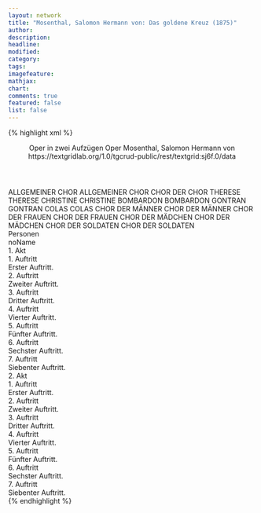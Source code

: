 ```yaml
---
layout: network
title: "Mosenthal, Salomon Hermann von: Das goldene Kreuz (1875)"
author:
description:
headline:
modified:
category:
tags:
imagefeature:
mathjax:
chart:
comments: true
featured: false
list: false
---
```

{% highlight xml %}
<?xml-model href="https://raw.githubusercontent.com/DLiNa/project/master/rules/lina.rnc"?><?xml-model href="https://raw.githubusercontent.com/DLiNa/project/master/rules/lina.sch"?>
<play xmlns="http://lina.digital">
  <header>
    <title>Das goldene Kreuz</title>
    <subtitle>Oper in zwei Aufzügen</subtitle>
    <genretitle>Oper</genretitle>
    <author>Mosenthal, Salomon Hermann von</author>
    <date type="print"/>
    <date type="premiere" when="1875"/>
    <date type="written"/>
    <source>https://textgridlab.org/1.0/tgcrud-public/rest/textgrid:sj6f.0/data</source>
  </header>
  <personae>
    <character>
      <name>ALLGEMEINER CHOR</name>
      <alias xml:id="allgemeiner_chor">
        <name>ALLGEMEINER CHOR</name>
      </alias>
      <alias xml:id="chor">
        <name>CHOR</name>
      </alias>
      <alias xml:id="der_chor">
        <name>DER CHOR</name>
      </alias>
    </character>
    <character>
      <name>THERESE</name>
      <alias xml:id="therese">
        <name>THERESE</name>
      </alias>
    </character>
    <character>
      <name>CHRISTINE</name>
      <alias xml:id="christine">
        <name>CHRISTINE</name>
      </alias>
    </character>
    <character>
      <name>BOMBARDON</name>
      <alias xml:id="bombardon">
        <name>BOMBARDON</name>
      </alias>
    </character>
    <character>
      <name>GONTRAN</name>
      <alias xml:id="gontran">
        <name>GONTRAN</name>
      </alias>
    </character>
    <character>
      <name>COLAS</name>
      <alias xml:id="colas">
        <name>COLAS</name>
      </alias>
    </character>
    <character>
      <name>CHOR DER MÄNNER</name>
      <alias xml:id="chor_der_männer">
        <name>CHOR DER MÄNNER</name>
      </alias>
    </character>
    <character>
      <name>CHOR DER FRAUEN</name>
      <alias xml:id="chor_der_frauen">
        <name>CHOR DER FRAUEN</name>
      </alias>
    </character>
    <character>
      <name>CHOR DER MÄDCHEN</name>
      <alias xml:id="chor_der_mädchen">
        <name>CHOR DER MÄDCHEN</name>
      </alias>
    </character>
    <character>
      <name>CHOR DER SOLDATEN</name>
      <alias xml:id="chor_der_soldaten">
        <name>CHOR DER SOLDATEN</name>
      </alias>
    </character>
  </personae>
  <text>
    <div>
      <head>Personen</head>
      <div>
        <head>noName</head>
      </div>
    </div>
    <div>
      <head>1. Akt</head>
      <div>
        <head>1. Auftritt</head>
        <div>
          <head>Erster Auftritt.</head>
          <sp who="#chor_der_mädchen">
            <amount n="5" unit="speech_acts"/>
            <amount n="117" unit="words"/>
            <amount n="24" unit="lines"/>
            <amount n="664" unit="chars"/>
          </sp>
          <sp who="#therese">
            <amount n="5" unit="speech_acts"/>
            <amount n="138" unit="words"/>
            <amount n="25" unit="lines"/>
            <amount n="692" unit="chars"/>
          </sp>
          <sp who="#christine">
            <amount n="4" unit="speech_acts"/>
            <amount n="260" unit="words"/>
            <amount n="43" unit="lines"/>
            <amount n="1325" unit="chars"/>
          </sp>
          <sp who="#therese #chor_der_mädchen">
            <amount n="1" unit="speech_acts"/>
            <amount n="13" unit="words"/>
            <amount n="2" unit="lines"/>
            <amount n="75" unit="chars"/>
          </sp>
        </div>
      </div>
      <div>
        <head>2. Auftritt</head>
        <div>
          <head>Zweiter Auftritt.</head>
          <sp who="#christine">
            <amount n="6" unit="speech_acts"/>
            <amount n="157" unit="words"/>
            <amount n="3" unit="lines"/>
            <amount n="832" unit="chars"/>
          </sp>
          <sp who="#therese">
            <amount n="5" unit="speech_acts"/>
            <amount n="112" unit="words"/>
            <amount n="1" unit="lines"/>
            <amount n="629" unit="chars"/>
          </sp>
        </div>
      </div>
      <div>
        <head>3. Auftritt</head>
        <div>
          <head>Dritter Auftritt.</head>
          <sp who="#bombardon">
            <amount n="4" unit="speech_acts"/>
            <amount n="176" unit="words"/>
            <amount n="28" unit="lines"/>
            <amount n="948" unit="chars"/>
          </sp>
          <sp who="#gontran">
            <amount n="3" unit="speech_acts"/>
            <amount n="124" unit="words"/>
            <amount n="18" unit="lines"/>
            <amount n="668" unit="chars"/>
          </sp>
          <sp who="#gontran #bombardon">
            <amount n="1" unit="speech_acts"/>
            <amount n="14" unit="words"/>
            <amount n="2" unit="lines"/>
            <amount n="97" unit="chars"/>
          </sp>
        </div>
      </div>
      <div>
        <head>4. Auftritt</head>
        <div>
          <head>Vierter Auftritt.</head>
          <sp who="#therese">
            <amount n="17" unit="speech_acts"/>
            <amount n="213" unit="words"/>
            <amount n="12" unit="lines"/>
            <amount n="1105" unit="chars"/>
          </sp>
          <sp who="#bombardon">
            <amount n="18" unit="speech_acts"/>
            <amount n="402" unit="words"/>
            <amount n="10" unit="lines"/>
            <amount n="2246" unit="chars"/>
          </sp>
          <sp who="#gontran">
            <amount n="10" unit="speech_acts"/>
            <amount n="307" unit="words"/>
            <amount n="31" unit="lines"/>
            <amount n="1691" unit="chars"/>
          </sp>
        </div>
      </div>
      <div>
        <head>5. Auftritt</head>
        <div>
          <head>Fünfter Auftritt.</head>
          <sp who="#colas">
            <amount n="19" unit="speech_acts"/>
            <amount n="201" unit="words"/>
            <amount n="28" unit="lines"/>
            <amount n="1126" unit="chars"/>
          </sp>
          <sp who="#christine">
            <amount n="15" unit="speech_acts"/>
            <amount n="185" unit="words"/>
            <amount n="22" unit="lines"/>
            <amount n="995" unit="chars"/>
          </sp>
          <sp who="#gontran">
            <amount n="3" unit="speech_acts"/>
            <amount n="44" unit="words"/>
            <amount n="5" unit="lines"/>
            <amount n="235" unit="chars"/>
          </sp>
          <sp who="#bombardon">
            <amount n="9" unit="speech_acts"/>
            <amount n="270" unit="words"/>
            <amount n="29" unit="lines"/>
            <amount n="1592" unit="chars"/>
          </sp>
          <sp who="#therese">
            <amount n="9" unit="speech_acts"/>
            <amount n="81" unit="words"/>
            <amount n="12" unit="lines"/>
            <amount n="448" unit="chars"/>
          </sp>
          <sp who="#therese #christine">
            <amount n="1" unit="speech_acts"/>
            <amount n="12" unit="words"/>
            <amount n="2" unit="lines"/>
            <amount n="82" unit="chars"/>
          </sp>
          <sp who="#gontran">
            <amount n="1" unit="speech_acts"/>
            <amount n="14" unit="words"/>
            <amount n="2" unit="lines"/>
            <amount n="72" unit="chars"/>
          </sp>
          <sp who="#christine #therese">
            <amount n="1" unit="speech_acts"/>
            <amount n="13" unit="words"/>
            <amount n="2" unit="lines"/>
            <amount n="80" unit="chars"/>
          </sp>
        </div>
      </div>
      <div>
        <head>6. Auftritt</head>
        <div>
          <head>Sechster Auftritt.</head>
          <sp who="#chor_der_männer #chor_der_frauen">
            <amount n="1" unit="speech_acts"/>
            <amount n="21" unit="words"/>
            <amount n="4" unit="lines"/>
            <amount n="134" unit="chars"/>
          </sp>
          <sp who="#chor_der_männer">
            <amount n="2" unit="speech_acts"/>
            <amount n="61" unit="words"/>
            <amount n="9" unit="lines"/>
            <amount n="324" unit="chars"/>
          </sp>
          <sp who="#christine">
            <amount n="5" unit="speech_acts"/>
            <amount n="158" unit="words"/>
            <amount n="24" unit="lines"/>
            <amount n="816" unit="chars"/>
          </sp>
          <sp who="#gontran">
            <amount n="3" unit="speech_acts"/>
            <amount n="24" unit="words"/>
            <amount n="4" unit="lines"/>
            <amount n="129" unit="chars"/>
          </sp>
          <sp who="#colas">
            <amount n="2" unit="speech_acts"/>
            <amount n="25" unit="words"/>
            <amount n="3" unit="lines"/>
            <amount n="123" unit="chars"/>
          </sp>
          <sp who="#therese">
            <amount n="1" unit="speech_acts"/>
            <amount n="9" unit="words"/>
            <amount n="1" unit="lines"/>
            <amount n="36" unit="chars"/>
          </sp>
          <sp who="#chor">
            <amount n="2" unit="speech_acts"/>
            <amount n="13" unit="words"/>
            <amount n="3" unit="lines"/>
            <amount n="65" unit="chars"/>
          </sp>
          <sp who="#chor_der_frauen">
            <amount n="1" unit="speech_acts"/>
            <amount n="32" unit="words"/>
            <amount n="6" unit="lines"/>
            <amount n="179" unit="chars"/>
          </sp>
          <sp who="#allgemeiner_chor">
            <amount n="1" unit="speech_acts"/>
            <amount n="49" unit="words"/>
            <amount n="11" unit="lines"/>
            <amount n="311" unit="chars"/>
          </sp>
        </div>
      </div>
      <div>
        <head>7. Auftritt</head>
        <div>
          <head>Siebenter Auftritt.</head>
          <sp who="#colas">
            <amount n="5" unit="speech_acts"/>
            <amount n="115" unit="words"/>
            <amount n="8" unit="lines"/>
            <amount n="716" unit="chars"/>
          </sp>
          <sp who="#bombardon">
            <amount n="8" unit="speech_acts"/>
            <amount n="166" unit="words"/>
            <amount n="23" unit="lines"/>
            <amount n="962" unit="chars"/>
          </sp>
          <sp who="#colas #christine #therese">
            <amount n="1" unit="speech_acts"/>
            <amount n="4" unit="words"/>
            <amount n="1" unit="lines"/>
            <amount n="22" unit="chars"/>
          </sp>
          <sp who="#christine">
            <amount n="8" unit="speech_acts"/>
            <amount n="142" unit="words"/>
            <amount n="25" unit="lines"/>
            <amount n="764" unit="chars"/>
          </sp>
          <sp who="#therese">
            <amount n="5" unit="speech_acts"/>
            <amount n="80" unit="words"/>
            <amount n="14" unit="lines"/>
            <amount n="442" unit="chars"/>
          </sp>
          <sp who="#chor_der_mädchen">
            <amount n="1" unit="speech_acts"/>
            <amount n="20" unit="words"/>
            <amount n="4" unit="lines"/>
            <amount n="147" unit="chars"/>
          </sp>
          <sp who="#chor_der_soldaten">
            <amount n="3" unit="speech_acts"/>
            <amount n="35" unit="words"/>
            <amount n="8" unit="lines"/>
            <amount n="195" unit="chars"/>
          </sp>
          <sp who="#chor_der_soldaten">
            <amount n="1" unit="speech_acts"/>
            <amount n="4" unit="words"/>
            <amount n="1" unit="lines"/>
            <amount n="35" unit="chars"/>
          </sp>
          <sp who="#chor">
            <amount n="1" unit="speech_acts"/>
            <amount n="27" unit="words"/>
            <amount n="5" unit="lines"/>
            <amount n="163" unit="chars"/>
          </sp>
          <sp who="#gontran">
            <amount n="2" unit="speech_acts"/>
            <amount n="17" unit="words"/>
            <amount n="5" unit="lines"/>
            <amount n="113" unit="chars"/>
          </sp>
        </div>
      </div>
    </div>
    <div>
      <head>2. Akt</head>
      <div>
        <head>1. Auftritt</head>
        <div>
          <head>Erster Auftritt.</head>
          <sp who="#therese">
            <amount n="18" unit="speech_acts"/>
            <amount n="468" unit="words"/>
            <amount n="50" unit="lines"/>
            <amount n="2515" unit="chars"/>
          </sp>
          <sp who="#colas">
            <amount n="17" unit="speech_acts"/>
            <amount n="322" unit="words"/>
            <amount n="39" unit="lines"/>
            <amount n="1735" unit="chars"/>
          </sp>
          <sp who="#therese #colas">
            <amount n="1" unit="speech_acts"/>
            <amount n="32" unit="words"/>
            <amount n="4" unit="lines"/>
            <amount n="163" unit="chars"/>
          </sp>
          <sp who="#colas #therese">
            <amount n="1" unit="speech_acts"/>
            <amount n="20" unit="words"/>
            <amount n="4" unit="lines"/>
            <amount n="179" unit="chars"/>
          </sp>
          <sp who="#gontran">
            <amount n="2" unit="speech_acts"/>
            <amount n="9" unit="words"/>
            <amount n="2" unit="lines"/>
            <amount n="81" unit="chars"/>
          </sp>
        </div>
      </div>
      <div>
        <head>2. Auftritt</head>
        <div>
          <head>Zweiter Auftritt.</head>
          <sp who="#colas">
            <amount n="10" unit="speech_acts"/>
            <amount n="151" unit="words"/>
            <amount n="5" unit="lines"/>
            <amount n="816" unit="chars"/>
          </sp>
          <sp who="#gontran">
            <amount n="11" unit="speech_acts"/>
            <amount n="261" unit="words"/>
            <amount n="29" unit="lines"/>
            <amount n="1482" unit="chars"/>
          </sp>
        </div>
      </div>
      <div>
        <head>3. Auftritt</head>
        <div>
          <head>Dritter Auftritt.</head>
          <sp who="#christine">
            <amount n="8" unit="speech_acts"/>
            <amount n="170" unit="words"/>
            <amount n="19" unit="lines"/>
            <amount n="914" unit="chars"/>
          </sp>
          <sp who="#gontran">
            <amount n="12" unit="speech_acts"/>
            <amount n="236" unit="words"/>
            <amount n="38" unit="lines"/>
            <amount n="1340" unit="chars"/>
          </sp>
          <sp who="#therese">
            <amount n="6" unit="speech_acts"/>
            <amount n="94" unit="words"/>
            <amount n="13" unit="lines"/>
            <amount n="505" unit="chars"/>
          </sp>
          <sp who="#colas">
            <amount n="5" unit="speech_acts"/>
            <amount n="71" unit="words"/>
            <amount n="11" unit="lines"/>
            <amount n="402" unit="chars"/>
          </sp>
          <sp who="#colas #therese #christine">
            <amount n="2" unit="speech_acts"/>
            <amount n="22" unit="words"/>
            <amount n="4" unit="lines"/>
            <amount n="112" unit="chars"/>
          </sp>
          <sp who="#colas #therese #christine #gontran">
            <amount n="2" unit="speech_acts"/>
            <amount n="20" unit="words"/>
            <amount n="4" unit="lines"/>
            <amount n="134" unit="chars"/>
          </sp>
          <sp who="#colas #therese">
            <amount n="1" unit="speech_acts"/>
            <amount n="7" unit="words"/>
            <amount n="1" unit="lines"/>
            <amount n="37" unit="chars"/>
          </sp>
        </div>
      </div>
      <div>
        <head>4. Auftritt</head>
        <div>
          <head>Vierter Auftritt.</head>
          <sp who="#gontran">
            <amount n="20" unit="speech_acts"/>
            <amount n="331" unit="words"/>
            <amount n="34" unit="lines"/>
            <amount n="1788" unit="chars"/>
          </sp>
          <sp who="#christine">
            <amount n="21" unit="speech_acts"/>
            <amount n="327" unit="words"/>
            <amount n="40" unit="lines"/>
            <amount n="1812" unit="chars"/>
          </sp>
        </div>
      </div>
      <div>
        <head>5. Auftritt</head>
        <div>
          <head>Fünfter Auftritt.</head>
          <sp who="#colas">
            <amount n="4" unit="speech_acts"/>
            <amount n="41" unit="words"/>
            <amount n="4" unit="lines"/>
            <amount n="225" unit="chars"/>
          </sp>
          <sp who="#therese">
            <amount n="4" unit="speech_acts"/>
            <amount n="88" unit="words"/>
            <amount n="1" unit="lines"/>
            <amount n="484" unit="chars"/>
          </sp>
          <sp who="#christine">
            <amount n="3" unit="speech_acts"/>
            <amount n="100" unit="words"/>
            <amount n="1" unit="lines"/>
            <amount n="562" unit="chars"/>
          </sp>
        </div>
      </div>
      <div>
        <head>6. Auftritt</head>
        <div>
          <head>Sechster Auftritt.</head>
          <sp who="#bombardon">
            <amount n="26" unit="speech_acts"/>
            <amount n="780" unit="words"/>
            <amount n="72" unit="lines"/>
            <amount n="4170" unit="chars"/>
          </sp>
          <sp who="#colas">
            <amount n="11" unit="speech_acts"/>
            <amount n="101" unit="words"/>
            <amount n="11" unit="lines"/>
            <amount n="546" unit="chars"/>
          </sp>
          <sp who="#therese">
            <amount n="11" unit="speech_acts"/>
            <amount n="143" unit="words"/>
            <amount n="9" unit="lines"/>
            <amount n="838" unit="chars"/>
          </sp>
          <sp who="#christine">
            <amount n="13" unit="speech_acts"/>
            <amount n="202" unit="words"/>
            <amount n="30" unit="lines"/>
            <amount n="1017" unit="chars"/>
          </sp>
          <sp who="#therese #colas">
            <amount n="3" unit="speech_acts"/>
            <amount n="42" unit="words"/>
            <amount n="6" unit="lines"/>
            <amount n="211" unit="chars"/>
          </sp>
          <sp who="#colas #therese">
            <amount n="4" unit="speech_acts"/>
            <amount n="27" unit="words"/>
            <amount n="4" unit="lines"/>
            <amount n="116" unit="chars"/>
          </sp>
          <sp who="#colas #therese #christine">
            <amount n="1" unit="speech_acts"/>
            <amount n="1" unit="words"/>
            <amount n="1" unit="lines"/>
            <amount n="4" unit="chars"/>
          </sp>
          <sp who="#gontran">
            <amount n="1" unit="speech_acts"/>
            <amount n="14" unit="words"/>
            <amount n="4" unit="lines"/>
            <amount n="104" unit="chars"/>
          </sp>
        </div>
      </div>
      <div>
        <head>7. Auftritt</head>
        <div>
          <head>Siebenter Auftritt.</head>
          <sp who="#bombardon">
            <amount n="8" unit="speech_acts"/>
            <amount n="122" unit="words"/>
            <amount n="23" unit="lines"/>
            <amount n="682" unit="chars"/>
          </sp>
          <sp who="#christine">
            <amount n="5" unit="speech_acts"/>
            <amount n="54" unit="words"/>
            <amount n="8" unit="lines"/>
            <amount n="278" unit="chars"/>
          </sp>
          <sp who="#therese #colas">
            <amount n="2" unit="speech_acts"/>
            <amount n="9" unit="words"/>
            <amount n="2" unit="lines"/>
            <amount n="34" unit="chars"/>
          </sp>
          <sp who="#therese">
            <amount n="1" unit="speech_acts"/>
            <amount n="18" unit="words"/>
            <amount n="2" unit="lines"/>
            <amount n="81" unit="chars"/>
          </sp>
          <sp who="#gontran">
            <amount n="5" unit="speech_acts"/>
            <amount n="43" unit="words"/>
            <amount n="9" unit="lines"/>
            <amount n="244" unit="chars"/>
          </sp>
          <sp who="#der_chor">
            <amount n="1" unit="speech_acts"/>
          </sp>
          <sp who="#colas #therese">
            <amount n="1" unit="speech_acts"/>
            <amount n="34" unit="words"/>
            <amount n="4" unit="lines"/>
            <amount n="174" unit="chars"/>
          </sp>
          <sp who="#chor">
            <amount n="1" unit="speech_acts"/>
            <amount n="36" unit="words"/>
            <amount n="5" unit="lines"/>
            <amount n="210" unit="chars"/>
          </sp>
          <sp who="#bombardon #therese #colas #gontran #der_chor">
            <amount n="1" unit="speech_acts"/>
            <amount n="24" unit="words"/>
            <amount n="5" unit="lines"/>
            <amount n="141" unit="chars"/>
          </sp>
        </div>
      </div>
    </div>
  </text>
</play>
{% endhighlight %}